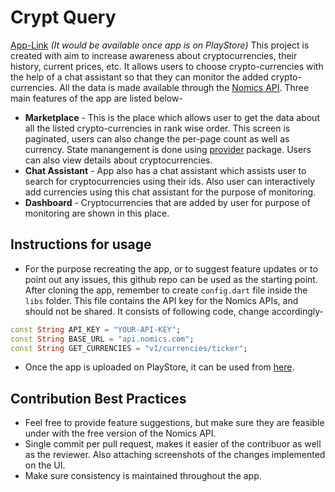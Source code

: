 # Crypt Query

[App-Link]()  *(It would be available once app is on PlayStore)*
This project is created with aim to increase awareness about cryptocurrencies, their history, current prices, etc. It allows users to choose crypto-currencies with the help of a chat assistant so that they can monitor the added crypto-currencies. All the data is made available through the [Nomics API](https://nomics.com/docs/). Three main features of the app are listed below- 

* **Marketplace** - This is the place which allows user to get the data about all the listed crypto-currencies in rank wise order. This screen is paginated, users can also change the per-page count as well as currency. State manangement is done using [provider](https://pub.dev/packages/provider) package. Users can also view details about cryptocurrencies.
* **Chat Assistant** - App also has a chat assistant which assists user to search for cryptocurrencies using their ids. Also user can interactively add currencies using this chat assistant for the purpose of monitoring.
* **Dashboard** - Cryptocurrencies that are added by user for purpose of monitoring are shown in this place.

## Instructions for usage
* For the purpose recreating the app, or to suggest feature updates or to point out any issues, this github repo can be used as the starting point. After cloning the app, remember to create `config.dart` file inside the `libs` folder. This file contains the API key for the Nomics APIs, and should not be shared. It consists of following code, change accordingly-
```dart
const String API_KEY = "YOUR-API-KEY";
const String BASE_URL = "api.nomics.com";
const String GET_CURRENCIES = "v1/currencies/ticker";
```
* Once the app is uploaded on PlayStore, it can be used from [here]().

## Contribution Best Practices
* Feel free to provide feature suggestions, but make sure they are feasible under with the free version of the Nomics API.
* Single commit per pull request, makes it easier of the contribuor as well as the reviewer. Also attaching screenshots of the changes implemented on the UI.
* Make sure consistency is maintained throughout the app.

